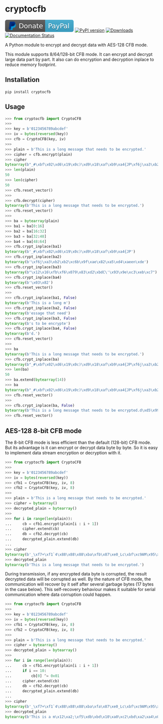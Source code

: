 # cryptocfb
[![PayPal Donate][paypal_img]][paypal_link]
[![PyPI version][pypi_img]][pypi_link]
[![Downloads][downloads_img]][downloads_link]
[![Documentation Status][docs_img]][docs_link]

  [paypal_img]: https://github.com/jacklinquan/images/blob/master/paypal_donate_badge.svg
  [paypal_link]: https://www.paypal.me/jacklinquan
  [pypi_img]: https://badge.fury.io/py/cryptocfb.svg
  [pypi_link]: https://badge.fury.io/py/cryptocfb
  [downloads_img]: https://pepy.tech/badge/cryptocfb
  [downloads_link]: https://pepy.tech/project/cryptocfb
  [docs_img]: https://readthedocs.org/projects/cryptocfb/badge/?version=latest
  [docs_link]: https://cryptocfb.readthedocs.io/en/latest/?badge=latest

A Python module to encrypt and decrypt data with AES-128 CFB mode.

This module supports 8/64/128-bit CFB mode.
It can encrypt and decrypt large data part by part.
It also can do encryption and decryption inplace to reduce memory footprint.

## Installation
`pip install cryptocfb`

## Usage
``` python
>>> from cryptocfb import CryptoCFB
>>>
>>> key = b'0123456789abcdef'
>>> iv = bytes(reversed(key))
>>> cfb = CryptoCFB(key, iv)
>>>
>>> plain = b'This is a long message that needs to be encrypted.'
>>> cipher = cfb.encrypt(plain)
>>> cipher
bytearray(b"_#\xbf\x02\xd6\x19\x0c)\xd9\x18\xaf\xb9\xa4{JP\xf6j\xa3\xb2\xb2\xc6b\x9f\xae\x82\xa5\xd4\xaeen\xde\x12\x16\xfb\xf6\x079\x83\xd2\xbdC\'\x93\x9e\xc3\xeb\xc7\x03\x82")
>>> len(plain)
50
>>> len(cipher)
50
>>> cfb.reset_vector()
>>>
>>> cfb.decrypt(cipher)
bytearray(b'This is a long message that needs to be encrypted.')
>>> cfb.reset_vector()
>>>
>>> ba = bytearray(plain)
>>> ba1 = ba[0:16]
>>> ba2 = ba[16:32]
>>> ba3 = ba[32:48]
>>> ba4 = ba[48:64]
>>> cfb.crypt_inplace(ba1)
bytearray(b'_#\xbf\x02\xd6\x19\x0c)\xd9\x18\xaf\xb9\xa4{JP')
>>> cfb.crypt_inplace(ba2)
bytearray(b'\xf6j\xa3\xb2\xb2\xc6b\x9f\xae\x82\xa5\xd4\xaeen\xde')
>>> cfb.crypt_inplace(ba3)
bytearray(b"\x12\x16\xfb\xf6\x079\x83\xd2\xbdC\'\x93\x9e\xc3\xeb\xc7")
>>> cfb.crypt_inplace(ba4)
bytearray(b'\x03\x82')
>>> cfb.reset_vector()
>>>
>>> cfb.crypt_inplace(ba1, False)
bytearray(b'This is a long m')
>>> cfb.crypt_inplace(ba2, False)
bytearray(b'essage that need')
>>> cfb.crypt_inplace(ba3, False)
bytearray(b's to be encrypte')
>>> cfb.crypt_inplace(ba4, False)
bytearray(b'd.')
>>> cfb.reset_vector()
>>>
>>> ba
bytearray(b'This is a long message that needs to be encrypted.')
>>> cfb.crypt_inplace(ba)
bytearray(b"_#\xbf\x02\xd6\x19\x0c)\xd9\x18\xaf\xb9\xa4{JP\xf6j\xa3\xb2\xb2\xc6b\x9f\xae\x82\xa5\xd4\xaeen\xde\x12\x16\xfb\xf6\x079\x83\xd2\xbdC\'\x93\x9e\xc3\xeb\xc7\x03\x82")
>>> len(ba)
50
>>> ba.extend(bytearray(14))
>>> ba
bytearray(b"_#\xbf\x02\xd6\x19\x0c)\xd9\x18\xaf\xb9\xa4{JP\xf6j\xa3\xb2\xb2\xc6b\x9f\xae\x82\xa5\xd4\xaeen\xde\x12\x16\xfb\xf6\x079\x83\xd2\xbdC\'\x93\x9e\xc3\xeb\xc7\x03\x82\x00\x00\x00\x00\x00\x00\x00\x00\x00\x00\x00\x00\x00\x00")
>>> cfb.reset_vector()
>>>
>>> cfb.crypt_inplace(ba, False)
bytearray(b'This is a long message that needs to be encrypted.d\xd5\x99vk\x08\x1c\x82\xf0_\xb8\x8aw\x85')
>>> cfb.reset_vector()
```

## AES-128 8-bit CFB mode
The 8-bit CFB mode is less efficient than the default (128-bit) CFB mode.
But its advantage is it can encrypt or decrypt data byte by byte.
So it is easy to implement data stream encryption or decryption with it.

``` python
>>> from cryptocfb import CryptoCFB
>>>
>>> key = b'0123456789abcdef'
>>> iv = bytes(reversed(key))
>>> cfb1 = CryptoCFB(key, iv, 8)
>>> cfb2 = CryptoCFB(key, iv, 8)
>>>
>>> plain = b'This is a long message that needs to be encrypted.'
>>> cipher = bytearray()
>>> decrypted_plain = bytearray()
>>>
>>> for i in range(len(plain)):
...     cb = cfb1.encrypt(plain[i : i + 1])
...     cipher.extend(cb)
...     db = cfb2.decrypt(cb)
...     decrypted_plain.extend(db)
...
>>> cipher
bytearray(b'_\xf7+\xf1`4\x88\x88\x88\xba\xfb\x87\xe0_Lc\xbf\xc9AM\x95\xf3\x8dR\x1b>~\x91\x00\x9a\x1f\t\x99$\x02\xfbC\x810_J\x89\x9a\x81>Z\xe6\x9f^H')
>>> decrypted_plain
bytearray(b'This is a long message that needs to be encrypted.')
```

During transmission, if any encrypted data byte is corrupted, the result decrypted data will be corrupted as well.
By the nature of CFB mode, the communication will recover by it self after several garbage bytes (17 bytes in the case below).
This self-recovery behaviour makes it suitable for serial communication where data corruption could happen.

``` python
>>> from cryptocfb import CryptoCFB
>>>
>>> key = b'0123456789abcdef'
>>> iv = bytes(reversed(key))
>>> cfb1 = CryptoCFB(key, iv, 8)
>>> cfb2 = CryptoCFB(key, iv, 8)
>>>
>>> plain = b'This is a long message that needs to be encrypted.'
>>> cipher = bytearray()
>>> decrypted_plain = bytearray()
>>>
>>> for i in range(len(plain)):
...     cb = cfb1.encrypt(plain[i : i + 1])
...     if i == 10:
...         cb[0] ^= 0x01
...     cipher.extend(cb)
...     db = cfb2.decrypt(cb)
...     decrypted_plain.extend(db)
...
>>> cipher
bytearray(b'_\xf7+\xf1`4\x88\x88\x88\xba\xfa\x87\xe0_Lc\xbf\xc9AM\x95\xf3\x8dR\x1b>~\x91\x00\x9a\x1f\t\x99$\x02\xfbC\x810_J\x89\x9a\x81>Z\xe6\x9f^H')
>>> decrypted_plain
bytearray(b'This is a m\x12\xa2;\xf5\xdb\xbd\x10\xa0\xc2\xbd\xa2\xa4\x05V\xc2\xdd needs to be encrypted.')
```
